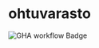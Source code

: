 # ohtuvarasto

![GHA workflow Badge](https://github.com/Iroguin/ohtuvarasto/workflows/CI/badge.svg)
